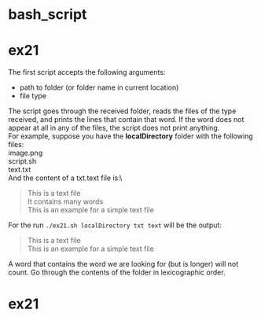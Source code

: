 # bash_script
# ex21

The first script accepts the following arguments: 
- path to folder (or folder name in current location)
- file type   
  
The script goes through the received folder, reads the files of the type received, and prints the lines that contain that word.
If the word does not appear at all in any of the files, the script does not print anything.\
For example, suppose you have the __localDirectory__ folder with the following files:\
image.png\
script.sh\
text.txt\
And the content of a txt.text file is:\
> This is a text file\
> It contains many words\
> This is an example for a simple text file


For the run `./ex21.sh localDirectory txt text` will be the output:

> This is a text file\
> This is an example for a simple text file

A word that contains the word we are looking for (but is longer) will not count.
Go through the contents of the folder in lexicographic order.


# ex21
